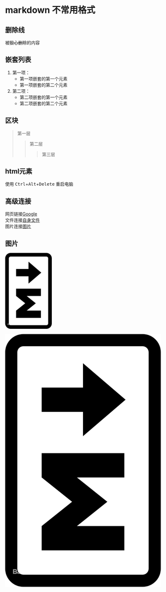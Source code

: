 # markdown 不常用格式

## 删除线

被~~狠心删除~~的内容

## 嵌套列表

1. 第一项：
    - 第一项嵌套的第一个元素
    - 第一项嵌套的第二个元素
2. 第二项：
    - 第二项嵌套的第一个元素
    - 第二项嵌套的第二个元素

## 区块

> 第一层
>> 第二层
>>> 第三层

## html元素

使用 <kbd>Ctrl</kbd>+<kbd>Alt</kbd>+<kbd>Delete</kbd> 重启电脑

## 高级连接

网页链接[Google][1]  
文件连接[自身文件][self]  
图片连接[图片][p]

   [1]: http://www.google.com/
   [self]: markdown.md
   [p]: res/markdownlogo.png

## 图片

<img src="res/markdownlogo.png" width=30%>

![altaltalt](res/markdownlogo.png "鼠标锚点")
